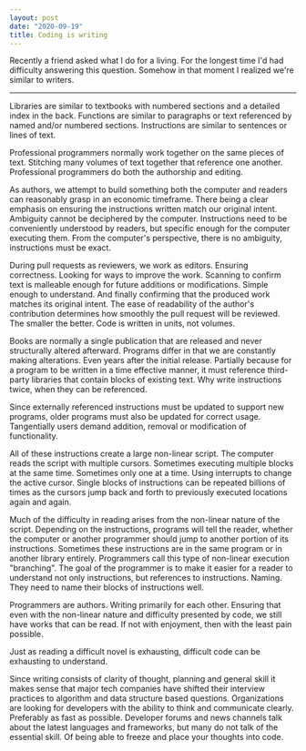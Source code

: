 ```yaml
---
layout: post
date: "2020-09-19"
title: Coding is writing
---
```


Recently a friend asked what I do for a living. For the longest time I'd had difficulty answering this question. Somehow in that moment I realized we're similar to writers.

---

Libraries are similar to textbooks with numbered sections and a detailed index in the back.
Functions are similar to paragraphs or text referenced by named and/or numbered sections.
Instructions are similar to sentences or lines of text.

Professional programmers normally work together on the same pieces of text. Stitching many volumes of text together that reference one another. Professional programmers do both the authorship and editing.

As authors, we attempt to build something both the computer and readers can reasonably grasp in an economic timeframe. There being a clear emphasis on ensuring the instructions written match our original intent. Ambiguity cannot be deciphered by the computer. Instructions need to be conveniently understood by readers, but specific enough for the computer executing them. From the computer's perspective, there is no ambiguity, instructions must be exact.

During pull requests as reviewers, we work as editors. Ensuring correctness. Looking for ways to improve the work. Scanning to confirm text is malleable enough for future additions or modifications. Simple enough to understand. And finally confirming that the produced work matches its original intent. The ease of readability of the author's contribution determines how smoothly the pull request will be reviewed. The smaller the better. Code is written in units, not volumes.

Books are normally a single publication that are released and never structurally altered afterward. Programs differ in that we are constantly making alterations. Even years after the initial release. Partially because for a program to be written in a time effective manner, it must reference third-party libraries that contain blocks of existing text. Why write instructions twice, when they can be referenced.

Since externally referenced instructions must be updated to support new programs, older programs must also be updated for correct usage. Tangentially users demand addition, removal or modification of functionality.

All of these instructions create a large non-linear script. The computer reads the script with multiple cursors. Sometimes executing multiple blocks at the same time. Sometimes only one at a time. Using interrupts to change the active cursor. Single blocks of instructions can be repeated billions of times as the cursors jump back and forth to previously executed locations again and again.

Much of the difficulty in reading arises from the non-linear nature of the script. Depending on the instructions, programs will tell the reader, whether the computer or another programmer should jump to another portion of its instructions. Sometimes these instructions are in the same program or in another library entirely. Programmers call this type of non-linear execution "branching". The goal of the programmer is to make it easier for a reader to understand not only instructions, but references to instructions. Naming. They need to name their blocks of instructions well.

Programmers are authors. Writing primarily for each other. Ensuring that even with the non-linear nature and difficulty presented by code, we still have works that can be read. If not with enjoyment, then with the least pain possible.

Just as reading a difficult novel is exhausting, difficult code can be exhausting to understand.

Since writing consists of clarity of thought, planning and general skill it makes sense that major tech companies have shifted their interview practices to algorithm and data structure based questions. Organizations are looking for developers with the ability to think and communicate clearly. Preferably as fast as possible. Developer forums and news channels talk about the latest languages and frameworks, but many do not talk of the essential skill. Of being able to freeze and place your thoughts into code.
